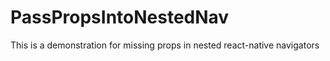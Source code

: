 # PassPropsIntoNestedNav

This is a demonstration for missing props in nested react-native navigators
